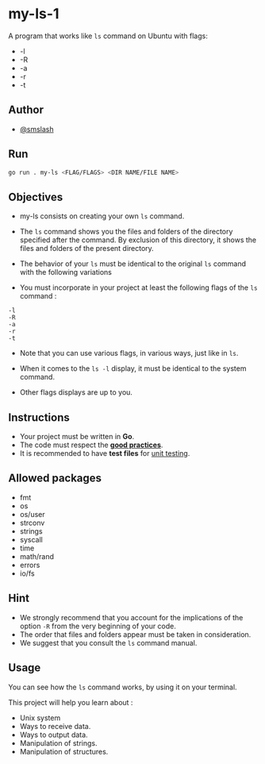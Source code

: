 # my-ls-1

A program that works like `ls` command on Ubuntu with flags:

- -l
- -R
- -a
- -r
- -t

## Author

* [@smslash](https://github.com/smslash)

## Run

```bash
go run . my-ls <FLAG/FLAGS> <DIR NAME/FILE NAME>
```

## Objectives

- my-ls consists on creating your own `ls` command.

- The `ls` command shows you the files and folders of the directory specified after the command. By exclusion of this directory, it shows the files and folders of the present directory.

- The behavior of your `ls` must be identical to the original `ls` command with the following variations

- You must incorporate in your project at least the following flags of the `ls` command :

```
-l
-R
-a
-r
-t
```

- Note that you can use various flags, in various ways, just like in `ls`.

- When it comes to the `ls -l` display, it must be identical to the system command.

- Other flags displays are up to you.

## Instructions

- Your project must be written in **Go**.
- The code must respect the [**good practices**](https://01.alem.school/git/root/public/src/branch/master/subjects/good-practices/README.md).
- It is recommended to have **test files** for [unit testing](https://go.dev/doc/tutorial/add-a-test).

## Allowed packages

- fmt
- os
- os/user
- strconv
- strings
- syscall
- time
- math/rand
- errors
- io/fs

## Hint

- We strongly recommend that you account for the implications of the option `-R` from the very beginning of your code.
- The order that files and folders appear must be taken in consideration.
- We suggest that you consult the `ls` command manual.

## Usage

You can see how the `ls` command works, by using it on your terminal.

This project will help you learn about :

- Unix system
- Ways to receive data.
- Ways to output data.
- Manipulation of strings.
- Manipulation of structures.
